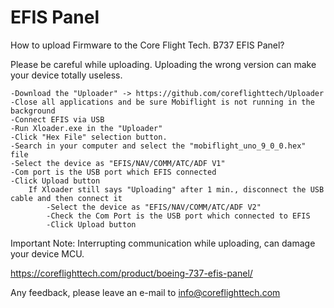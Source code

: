 # EFIS Panel

How to upload Firmware to the Core Flight Tech. B737 EFIS Panel?

Please be careful while uploading. Uploading the wrong version can make your device totally useless.

	-Download the "Uploader" -> https://github.com/coreflighttech/Uploader
	-Close all applications and be sure Mobiflight is not running in the background
	-Connect EFIS via USB
	-Run Xloader.exe in the "Uploader"
	-Click "Hex File" selection button.
	-Search in your computer and select the "mobiflight_uno_9_0_0.hex" file
	-Select the device as "EFIS/NAV/COMM/ATC/ADF V1"
	-Com port is the USB port which EFIS connected
	-Click Upload button
		If Xloader still says "Uploading" after 1 min., disconnect the USB cable and then connect it
			-Select the device as "EFIS/NAV/COMM/ATC/ADF V2"
			-Check the Com Port is the USB port which connected to EFIS
			-Click Upload button
	
	
Important Note: Interrupting communication while uploading, can damage your device MCU.

https://coreflighttech.com/product/boeing-737-efis-panel/

Any feedback, please leave an e-mail to info@coreflighttech.com
